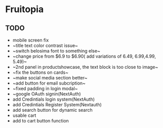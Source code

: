# Fruitopia

## TODO
- mobile screen fix
- ~title text color contrast issue~
- ~switch belosima font to something else~
- ~change price from $6.9 to $6.90( add variations of 6.49, 6.99,4.99, 5.49)~
- ~2nd panel in productshowcase, the text block is too close to image~
- ~fix the buttons on cards~
- ~make social media section better~
- ~add button for email subcription~
- ~fixed padding in login modal~
- ~google OAuth signin(NextAuth)
- add Credintials login system(NextAuth)
- add Credintials Register System(Nextauth)
- add search button for dynamic search
- usable cart
- add to cart button function

